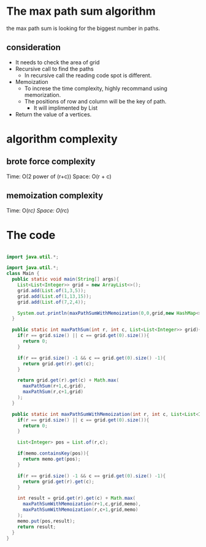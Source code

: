 # The max path sum algorithm

the max path sum is looking for the biggest number in paths.

## consideration

- It needs to check the area of grid
- Recursive call to find the paths
  - In recursive call the reading code spot is different.
- Memoization
  - To increse the time complexity, highly recommand using memorization.
  - The positions of row and column will be the key of path.
    - It will implimented by List<Integer>
- Return the value of a vertices.

# algorithm complexity

## brote force complexity

Time: O(2 power of (r+c))
Space: O(r + c)

## memoization complexity

Time: O(r*c)
Space: O(r*c)

# The code

```java

import java.util.*;

import java.util.*;
class Main {
  public static void main(String[] args){
    List<List<Integer>> grid = new ArrayList<>();
    grid.add(List.of(1,3,5));
    grid.add(List.of(1,13,15));
    grid.add(List.of(7,2,4));

    System.out.println(maxPathSumWithMemoization(0,0,grid,new HashMap<>()));
  }

  public static int maxPathSum(int r, int c, List<List<Integer>> grid){
    if(r == grid.size() || c == grid.get(0).size()){
      return 0;
    }

    if(r == grid.size() -1 && c == grid.get(0).size() -1){
      return grid.get(r).get(c);
    }

    return grid.get(r).get(c) + Math.max(
      maxPathSum(r+1,c,grid),
      maxPathSum(r,c+1,grid)
    );
  }

  public static int maxPathSumWithMemoization(int r, int c, List<List<Integer>> grid, HashMap<List<Integer>,Integer> memo){
    if(r == grid.size() || c == grid.get(0).size()){
      return 0;
    }

    List<Integer> pos = List.of(r,c);

    if(memo.containsKey(pos)){
      return memo.get(pos);
    }

    if(r == grid.size() -1 && c == grid.get(0).size() -1){
      return grid.get(r).get(c);
    }

    int result = grid.get(r).get(c) + Math.max(
      maxPathSumWithMemoization(r+1,c,grid,memo),
      maxPathSumWithMemoization(r,c+1,grid,memo)
    );
    memo.put(pos,result);
    return result;
  }
}

```

